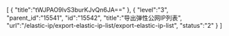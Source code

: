 [
	{
		"title":"tWJPAO9lvS3burKJvQn6JA=="
	},
	{
		"level":"3",
		"parent_id":"15541",
		"id":"15542",
		"title":"导出弹性公网IP列表",
		"url":"/elastic-ip/export-elastic-ip-list/export-elastic-ip-list",
		"status":"2"
	}
]